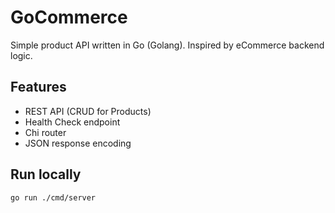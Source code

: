 # GoCommerce

Simple product API written in Go (Golang). Inspired by eCommerce backend logic.

## Features

- REST API (CRUD for Products)
- Health Check endpoint
- Chi router
- JSON response encoding

## Run locally

```bash
go run ./cmd/server
